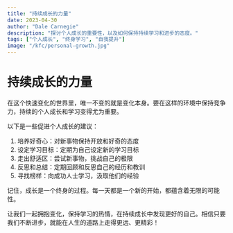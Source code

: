 ```yaml
---
title: "持续成长的力量"
date: 2023-04-30
author: "Dale Carnegie"
description: "探讨个人成长的重要性，以及如何保持持续学习和进步的态度。"
tags: ["个人成长", "终身学习", "自我提升"]
image: "/kfc/personal-growth.jpg"
---
```


# 持续成长的力量

在这个快速变化的世界里，唯一不变的就是变化本身。要在这样的环境中保持竞争力，持续的个人成长和学习变得尤为重要。

以下是一些促进个人成长的建议：

1. 培养好奇心：对新事物保持开放和好奇的态度
2. 设定学习目标：定期为自己设定新的学习目标
3. 走出舒适区：尝试新事物，挑战自己的极限
4. 反思和总结：定期回顾和反思自己的经历和教训
5. 寻找榜样：向成功人士学习，汲取他们的经验

记住，成长是一个终身的过程。每一天都是一个新的开始，都蕴含着无限的可能性。

让我们一起拥抱变化，保持学习的热情，在持续成长中发现更好的自己。相信只要我们不断进步，就能在人生的道路上走得更远、更精彩！
